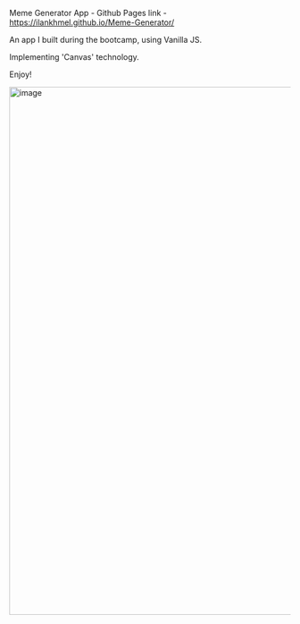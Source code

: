 Meme Generator App - Github Pages link - https://ilankhmel.github.io/Meme-Generator/

An app I built during the bootcamp, using Vanilla JS.

Implementing 'Canvas' technology.

Enjoy!

<img width="945" alt="image" src="https://user-images.githubusercontent.com/114099366/219000277-81edf58e-56cf-49bf-b679-ee648f15b326.png">
